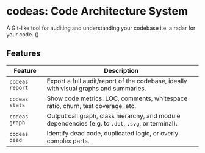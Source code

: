 # codeas: Code Architecture System
A Git-like tool for auditing and understanding your codebase i.e. a radar for your code. ()

## Features

| Feature       | Description                                                                                                     |
| ------------- | --------------------------------------------------------------------------------------------------------------- |
| `codeas report` | Export a full audit/report of the codebase, ideally with visual graphs and summaries.                           |
| `codeas stats`  | Show code metrics: LOC, comments, whitespace ratio, churn, test coverage, etc.                                  |
| `codeas graph`  | Output call graph, class hierarchy, and module dependencies (e.g. to `.dot`, `.svg`, or terminal).              |
| `codeas dead`  | Identify dead code, duplicated logic, or overly complex parts.                                                  |






